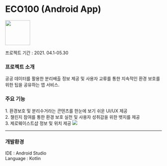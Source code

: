 <h1>ECO100 (Android App)</h1>


<img src="https://user-images.githubusercontent.com/38373150/120598850-b9163e00-c481-11eb-95e6-f5c39c8e9ddc.png" width="80" height="80"/>

프로젝트 기간 : 2021. 04.1-05.30

<h3>프로젝트 소개</h3>
공공 데이터를 활용한 분리배출 정보 제공 및 사용자 교류를 통한 지속적인 환경 보호를 위한 팁을 공유하는 앱 서비스.
<br/>
<h3> 주요 기능</h3>
1. 환경보호 및 분리수거라는 콘텐츠를 한눈에 보기 쉬운 UI/UX 제공<br/>
2. 챌린지 참여를 통한 환경 보호 실천 및 사용자 성취감을 위한 뱃지를 제공<br/>
3. 제로웨이스트샵 정보 및 위치 제공


<img src="https://user-images.githubusercontent.com/38373150/120601251-ac471980-c484-11eb-8792-c257c3a2f72f.png"/>
<hr/>
<h3>개발환경</h3>
IDE : Android Studio
<br/>
Language : Kotlin



